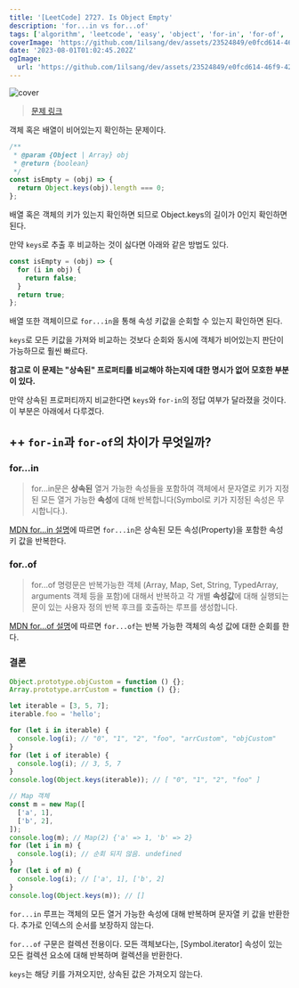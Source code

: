 ```yaml
---
title: '[LeetCode] 2727. Is Object Empty'
description: 'for...in vs for...of'
tags: ['algorithm', 'leetcode', 'easy', 'object', 'for-in', 'for-of', 'keys']
coverImage: 'https://github.com/1ilsang/dev/assets/23524849/e0fcd614-46f9-4221-a284-570b9591a1b8'
date: '2023-08-01T01:02:45.202Z'
ogImage:
  url: 'https://github.com/1ilsang/dev/assets/23524849/e0fcd614-46f9-4221-a284-570b9591a1b8'
---
```


![cover](https://github.com/1ilsang/dev/assets/23524849/14a719b6-8d62-4a60-ae5f-253edae47184 'cover')

> [문제 링크](https://leetcode.com/problems/is-object-empty/)

객체 혹은 배열이 비어있는지 확인하는 문제이다.

```js
/**
 * @param {Object | Array} obj
 * @return {boolean}
 */
const isEmpty = (obj) => {
  return Object.keys(obj).length === 0;
};
```

배열 혹은 객체의 키가 있는지 확인하면 되므로 Object.keys의 길이가 0인지 확인하면 된다.

만약 `keys`로 추출 후 비교하는 것이 싫다면 아래와 같은 방법도 있다.

```js
const isEmpty = (obj) => {
  for (i in obj) {
    return false;
  }
  return true;
};
```

배열 또한 객체이므로 `for...in`을 통해 속성 키값을 순회할 수 있는지 확인하면 된다.

`keys`로 모든 키값을 가져와 비교하는 것보다 순회와 동시에 객체가 비어있는지 판단이 가능하므로 훨씬 빠르다.

**참고로 이 문제는 "상속된" 프로퍼티를 비교해야 하는지에 대한 명시가 없어 모호한 부분이 있다.**

만약 상속된 프로퍼티까지 비교한다면 `keys`와 `for-in`의 정답 여부가 달라졌을 것이다. 이 부분은 아래에서 다루겠다.

## ++ `for-in`과 `for-of`의 차이가 무엇일까?

### for...in

> for...in문은 **상속된** 열거 가능한 속성들을 포함하여 객체에서 문자열로 키가 지정된 모든 열거 가능한 **속성**에 대해 반복합니다(Symbol로 키가 지정된 속성은 무시합니다.).

[MDN for...in 설명](https://developer.mozilla.org/ko/docs/Web/JavaScript/Reference/Statements/for...in)에 따르면 `for...in`은 상속된 모든 속성(Property)을 포함한 속성 키 값을 반복한다.

### for..of

> for...of 명령문은 반복가능한 객체 (Array, Map, Set, String, TypedArray, arguments 객체 등을 포함)에 대해서 반복하고 각 개별 **속성값**에 대해 실행되는 문이 있는 사용자 정의 반복 후크를 호출하는 루프를 생성합니다.

[MDN for...of 설명](https://developer.mozilla.org/ko/docs/Web/JavaScript/Reference/Statements/for...of)에 따르면 `for...of`는 반복 가능한 객체의 속성 값에 대한 순회를 한다.

### 결론

```jsx
Object.prototype.objCustom = function () {};
Array.prototype.arrCustom = function () {};

let iterable = [3, 5, 7];
iterable.foo = 'hello';

for (let i in iterable) {
  console.log(i); // "0", "1", "2", "foo", "arrCustom", "objCustom"
}
for (let i of iterable) {
  console.log(i); // 3, 5, 7
}
console.log(Object.keys(iterable)); // [ "0", "1", "2", "foo" ]

// Map 객체
const m = new Map([
  ['a', 1],
  ['b', 2],
]);
console.log(m); // Map(2) {'a' => 1, 'b' => 2}
for (let i in m) {
  console.log(i); // 순회 되지 않음. undefined
}
for (let i of m) {
  console.log(i); // ['a', 1], ['b', 2]
}
console.log(Object.keys(m)); // []
```

`for...in` 루프는 객체의 모든 열거 가능한 속성에 대해 반복하며 문자열 키 값을 반환한다. 추가로 인덱스의 순서를 보장하지 않는다.

`for...of` 구문은 컬렉션 전용이다. 모든 객체보다는, [Symbol.iterator] 속성이 있는 모든 컬렉션 요소에 대해 반복하며 컬렉션을 반환한다.

`keys`는 해당 키를 가져오지만, 상속된 값은 가져오지 않는다.
